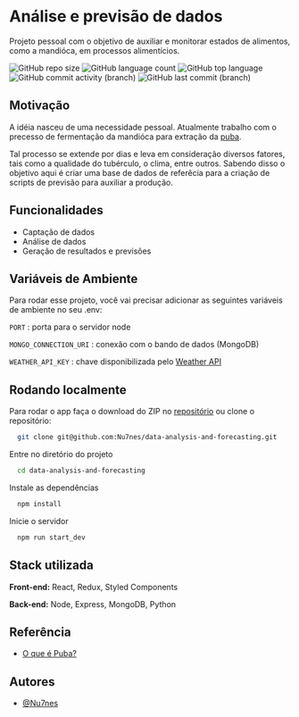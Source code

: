 
# Análise e previsão de dados

Projeto pessoal com o objetivo de auxiliar e monitorar estados de alimentos, como a mandióca, em processos alimentícios.


![GitHub repo size](https://img.shields.io/github/repo-size/Nu7nes/data-analysis-and-forecasting)
![GitHub language count](https://img.shields.io/github/languages/count/Nu7nes/data-analysis-and-forecasting)
![GitHub top language](https://img.shields.io/github/languages/top/Nu7nes/data-analysis-and-forecasting)
![GitHub commit activity (branch)](https://img.shields.io/github/commit-activity/t/Nu7nes/data-analysis-and-forecasting)
![GitHub last commit (branch)](https://img.shields.io/github/last-commit/Nu7nes/data-analysis-and-forecasting/main)


## Motivação

A idéia nasceu de uma necessidade pessoal. Atualmente trabalho com o precesso de fermentação da mandióca para extração da [puba](https://pt.wikipedia.org/wiki/Puba).

Tal processo se extende por dias e leva em consideração diversos fatores, tais como a qualidade do tubérculo, o clima, entre outros. Sabendo disso o objetivo aqui é criar uma base de dados de referêcia para a criação de scripts de previsão para auxiliar a produção.

## Funcionalidades

- Captação de dados
- Análise de dados
- Geração de resultados e previsões


## Variáveis de Ambiente

Para rodar esse projeto, você vai precisar adicionar as seguintes variáveis de ambiente no seu .env:

`PORT` : porta para o servidor node

`MONGO_CONNECTION_URI` : conexão com o bando de dados (MongoDB)

`WEATHER_API_KEY` : chave disponibilizada pelo [Weather API](https://openweathermap.org/api)

## Rodando localmente

Para rodar o app faça o download do ZIP no [repositório](https://github.com/Nu7nes/data-analysis-and-forecasting/) ou clone o repositório:

```bash
  git clone git@github.com:Nu7nes/data-analysis-and-forecasting.git
```

Entre no diretório do projeto

```bash
  cd data-analysis-and-forecasting
```

Instale as dependências

```bash
  npm install
```

Inicie o servidor

```bash
  npm run start_dev
```
## Stack utilizada

**Front-end:** React, Redux, Styled Components

**Back-end:** Node, Express, MongoDB, Python


## Referência

 - [O que é Puba?](https://pt.wikipedia.org/wiki/Puba)
 


## Autores

- [@Nu7nes](https://www.github.com/Nu7nes)

